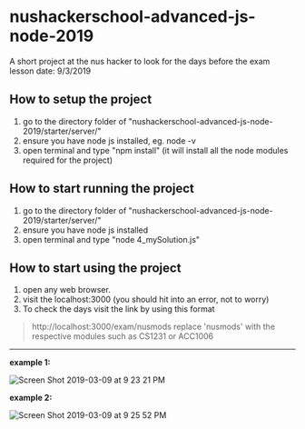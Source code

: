 # nushackerschool-advanced-js-node-2019

A short project at the nus hacker to look for the days before the exam
lesson date: 9/3/2019

## How to setup the project
1. go to the directory folder of "nushackerschool-advanced-js-node-2019/starter/server/"
2. ensure you have node js installed, eg. node -v
3. open terminal and type "npm install" (it will install all the node modules required for the project)

## How to start running the project
1. go to the directory folder of "nushackerschool-advanced-js-node-2019/starter/server/"
2. ensure you have node js installed
3. open terminal and type "node 4_mySolution.js"

## How to start using the project
1. open any web browser.
2. visit the localhost:3000 (you should hit into an error, not to worry)
3. To check the days visit the link by using this format
> http://localhost:3000/exam/nusmods
> replace 'nusmods' with the respective modules such as CS1231 or ACC1006

---

**example 1:**

![Screen Shot 2019-03-09 at 9 23 21 PM](https://user-images.githubusercontent.com/22993048/54072250-4d999200-42b3-11e9-9ef7-9ebbc24f83cd.png)

**example 2:**

![Screen Shot 2019-03-09 at 9 25 52 PM](https://user-images.githubusercontent.com/22993048/54072251-4d999200-42b3-11e9-87a0-d520d58151a9.png)

